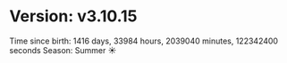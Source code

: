 # Version: v3.10.15
Time since birth: 1416 days, 33984 hours, 2039040 minutes, 122342400 seconds
Season: Summer ☀️
